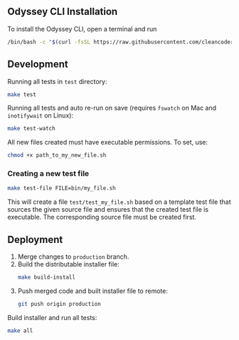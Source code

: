 ## Odyssey CLI Installation

To install the Odyssey CLI, open a terminal and run

```bash
/bin/bash -c "$(curl -fsSL https://raw.githubusercontent.com/cleancoders/odyssey-cli-install/refs/heads/master/install.sh)"
```

## Development

Running all tests in `test` directory: 

```bash 
make test
```

Running all tests and auto re-run on save (requires `fswatch` on Mac and `inotifywait` on Linux):
```bash
make test-watch
```

All new files created must have executable permissions. To set, use: 
```bash
chmod +x path_to_my_new_file.sh
```

### Creating a new test file
```bash
make test-file FILE=bin/my_file.sh
```

This will create a file `test/test_my_file.sh` based on a template test file that sources the given source file
and ensures that the created test file is executable. The corresponding source file must be created first. 

## Deployment 

1. Merge changes to `production` branch. 
2. Build the distributable installer file:
    ```bash
    make build-install
    ```
3. Push merged code and built installer file to remote:
   ```bash
   git push origin production
   ```

Build installer and run all tests: 

```bash
make all
```